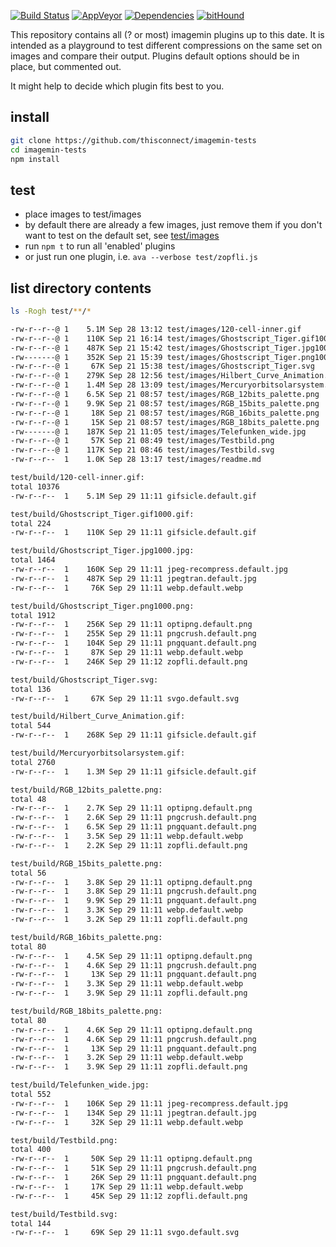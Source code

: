 [![Build Status](https://img.shields.io/travis/thisconnect/imagemin-tests/master.svg?style=flat-square&maxAge=1800)](https://travis-ci.org/thisconnect/imagemin-tests)
[![AppVeyor](https://img.shields.io/appveyor/ci/thisconnect/imagemin-tests/master.svg?style=flat-square&maxAge=1800)](https://ci.appveyor.com/project/thisconnect/imagemin-tests)
[![Dependencies](https://img.shields.io/david/thisconnect/imagemin-tests.svg?style=flat-square&maxAge=1800)](https://david-dm.org/thisconnect/imagemin-tests)
[![bitHound](https://img.shields.io/bithound/code/github/thisconnect/imagemin-tests.svg?style=flat-square&maxAge=1800)](https://www.bithound.io/github/thisconnect/imagemin-tests)

This repository contains all (? or most) imagemin plugins up to this date.
It is intended as a playground to test different
compressions on the same set on images and compare their output.
Plugins default options should be in place, but commented out.

It might help to decide which plugin fits best to you.


## install

```bash
git clone https://github.com/thisconnect/imagemin-tests
cd imagemin-tests
npm install
```


## test

- place images to test/images
- by default there are already a few images,
  just remove them if you don't want to test on the default set,
  see [test/images](https://github.com/thisconnect/imagemin-tests/tree/master/test/images)
- run `npm t` to run all 'enabled' plugins
- or just run one plugin, i.e. `ava --verbose test/zopfli.js`


## list directory contents


```bash
ls -Rogh test/**/*

-rw-r--r--@ 1    5.1M Sep 28 13:12 test/images/120-cell-inner.gif
-rw-r--r--@ 1    110K Sep 21 16:14 test/images/Ghostscript_Tiger.gif1000.gif
-rw-r--r--@ 1    487K Sep 21 15:42 test/images/Ghostscript_Tiger.jpg1000.jpg
-rw-------@ 1    352K Sep 21 15:39 test/images/Ghostscript_Tiger.png1000.png
-rw-r--r--@ 1     67K Sep 21 15:38 test/images/Ghostscript_Tiger.svg
-rw-r--r--@ 1    279K Sep 28 12:56 test/images/Hilbert_Curve_Animation.gif
-rw-r--r--@ 1    1.4M Sep 28 13:09 test/images/Mercuryorbitsolarsystem.gif
-rw-r--r--@ 1    6.5K Sep 21 08:57 test/images/RGB_12bits_palette.png
-rw-r--r--@ 1    9.9K Sep 21 08:57 test/images/RGB_15bits_palette.png
-rw-r--r--@ 1     18K Sep 21 08:57 test/images/RGB_16bits_palette.png
-rw-r--r--@ 1     15K Sep 21 08:57 test/images/RGB_18bits_palette.png
-rw-------@ 1    187K Sep 21 11:05 test/images/Telefunken_wide.jpg
-rw-r--r--@ 1     57K Sep 21 08:49 test/images/Testbild.png
-rw-r--r--@ 1    117K Sep 21 08:46 test/images/Testbild.svg
-rw-r--r--  1    1.0K Sep 28 13:17 test/images/readme.md

test/build/120-cell-inner.gif:
total 10376
-rw-r--r--  1    5.1M Sep 29 11:11 gifsicle.default.gif

test/build/Ghostscript_Tiger.gif1000.gif:
total 224
-rw-r--r--  1    110K Sep 29 11:11 gifsicle.default.gif

test/build/Ghostscript_Tiger.jpg1000.jpg:
total 1464
-rw-r--r--  1    160K Sep 29 11:11 jpeg-recompress.default.jpg
-rw-r--r--  1    487K Sep 29 11:11 jpegtran.default.jpg
-rw-r--r--  1     76K Sep 29 11:11 webp.default.webp

test/build/Ghostscript_Tiger.png1000.png:
total 1912
-rw-r--r--  1    256K Sep 29 11:11 optipng.default.png
-rw-r--r--  1    255K Sep 29 11:11 pngcrush.default.png
-rw-r--r--  1    104K Sep 29 11:11 pngquant.default.png
-rw-r--r--  1     87K Sep 29 11:11 webp.default.webp
-rw-r--r--  1    246K Sep 29 11:12 zopfli.default.png

test/build/Ghostscript_Tiger.svg:
total 136
-rw-r--r--  1     67K Sep 29 11:11 svgo.default.svg

test/build/Hilbert_Curve_Animation.gif:
total 544
-rw-r--r--  1    268K Sep 29 11:11 gifsicle.default.gif

test/build/Mercuryorbitsolarsystem.gif:
total 2760
-rw-r--r--  1    1.3M Sep 29 11:11 gifsicle.default.gif

test/build/RGB_12bits_palette.png:
total 48
-rw-r--r--  1    2.7K Sep 29 11:11 optipng.default.png
-rw-r--r--  1    2.6K Sep 29 11:11 pngcrush.default.png
-rw-r--r--  1    6.5K Sep 29 11:11 pngquant.default.png
-rw-r--r--  1    3.5K Sep 29 11:11 webp.default.webp
-rw-r--r--  1    2.2K Sep 29 11:11 zopfli.default.png

test/build/RGB_15bits_palette.png:
total 56
-rw-r--r--  1    3.8K Sep 29 11:11 optipng.default.png
-rw-r--r--  1    3.8K Sep 29 11:11 pngcrush.default.png
-rw-r--r--  1    9.9K Sep 29 11:11 pngquant.default.png
-rw-r--r--  1    3.3K Sep 29 11:11 webp.default.webp
-rw-r--r--  1    3.2K Sep 29 11:11 zopfli.default.png

test/build/RGB_16bits_palette.png:
total 80
-rw-r--r--  1    4.5K Sep 29 11:11 optipng.default.png
-rw-r--r--  1    4.6K Sep 29 11:11 pngcrush.default.png
-rw-r--r--  1     13K Sep 29 11:11 pngquant.default.png
-rw-r--r--  1    3.3K Sep 29 11:11 webp.default.webp
-rw-r--r--  1    3.9K Sep 29 11:11 zopfli.default.png

test/build/RGB_18bits_palette.png:
total 80
-rw-r--r--  1    4.6K Sep 29 11:11 optipng.default.png
-rw-r--r--  1    4.6K Sep 29 11:11 pngcrush.default.png
-rw-r--r--  1     13K Sep 29 11:11 pngquant.default.png
-rw-r--r--  1    3.2K Sep 29 11:11 webp.default.webp
-rw-r--r--  1    3.9K Sep 29 11:11 zopfli.default.png

test/build/Telefunken_wide.jpg:
total 552
-rw-r--r--  1    106K Sep 29 11:11 jpeg-recompress.default.jpg
-rw-r--r--  1    134K Sep 29 11:11 jpegtran.default.jpg
-rw-r--r--  1     32K Sep 29 11:11 webp.default.webp

test/build/Testbild.png:
total 400
-rw-r--r--  1     50K Sep 29 11:11 optipng.default.png
-rw-r--r--  1     51K Sep 29 11:11 pngcrush.default.png
-rw-r--r--  1     26K Sep 29 11:11 pngquant.default.png
-rw-r--r--  1     17K Sep 29 11:11 webp.default.webp
-rw-r--r--  1     45K Sep 29 11:12 zopfli.default.png

test/build/Testbild.svg:
total 144
-rw-r--r--  1     69K Sep 29 11:11 svgo.default.svg
```

